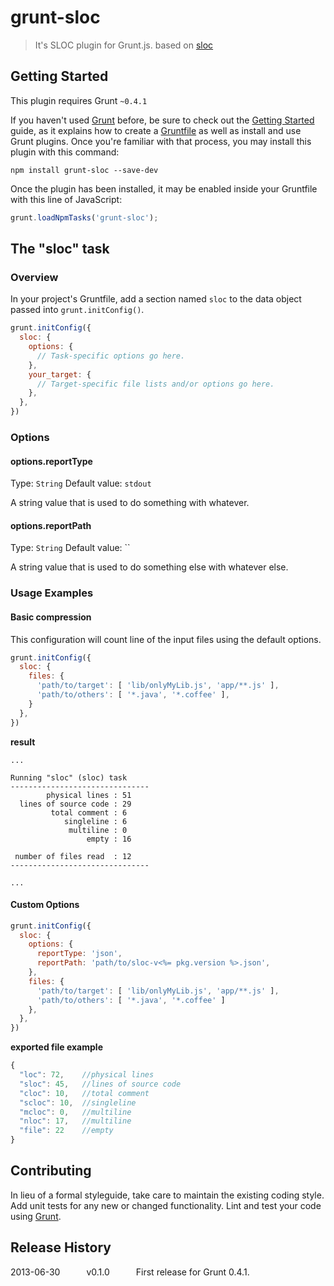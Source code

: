 # grunt-sloc

> It's SLOC plugin for Grunt.js. based on [sloc](https://npmjs.org/package/sloc)

## Getting Started
This plugin requires Grunt `~0.4.1`

If you haven't used [Grunt](http://gruntjs.com/) before, be sure to check out the [Getting Started](http://gruntjs.com/getting-started) guide, as it explains how to create a [Gruntfile](http://gruntjs.com/sample-gruntfile) as well as install and use Grunt plugins. Once you're familiar with that process, you may install this plugin with this command:

```shell
npm install grunt-sloc --save-dev
```

Once the plugin has been installed, it may be enabled inside your Gruntfile with this line of JavaScript:

```js
grunt.loadNpmTasks('grunt-sloc');
```

## The "sloc" task

### Overview
In your project's Gruntfile, add a section named `sloc` to the data object passed into `grunt.initConfig()`.

```js
grunt.initConfig({
  sloc: {
    options: {
      // Task-specific options go here.
    },
    your_target: {
      // Target-specific file lists and/or options go here.
    },
  },
})
```

### Options

#### options.reportType
Type: `String`
Default value: `stdout`

A string value that is used to do something with whatever.

#### options.reportPath
Type: `String`
Default value: ``

A string value that is used to do something else with whatever else.

### Usage Examples

#### Basic compression
This configuration will count line of the input files using the default options.

```js
grunt.initConfig({
  sloc: {
    files: {
      'path/to/target': [ 'lib/onlyMyLib.js', 'app/**.js' ],
      'path/to/others': [ '*.java', '*.coffee' ],
    }
  },
})
```

**result**

```
...

Running "sloc" (sloc) task
-------------------------------
        physical lines : 51
  lines of source code : 29
         total comment : 6
            singleline : 6
             multiline : 0
                 empty : 16

 number of files read  : 12
-------------------------------

...
```

#### Custom Options

<!--
In this example, custom options are used to do something else with whatever else. So if the `testing` file has the content `Testing` and the `123` file had the content `1 2 3`, the generated result in this case would be `Testing: 1 2 3 !!!`
-->

```js
grunt.initConfig({
  sloc: {
    options: {
      reportType: 'json',
      reportPath: 'path/to/sloc-v<%= pkg.version %>.json',
    },
    files: {
      'path/to/target': [ 'lib/onlyMyLib.js', 'app/**.js' ],
      'path/to/others': [ '*.java', '*.coffee' ]
    },
  },
})
```

**exported file example**

```js
{
  "loc": 72,    //physical lines
  "sloc": 45,   //lines of source code
  "cloc": 10,   //total comment
  "scloc": 10,  //singleline
  "mcloc": 0,   //multiline
  "nloc": 17,   //multiline
  "file": 22    //empty
}
```

## Contributing
In lieu of a formal styleguide, take care to maintain the existing coding style. Add unit tests for any new or changed functionality. Lint and test your code using [Grunt](http://gruntjs.com/).

## Release History
2013-06-30   v0.1.0   First release for Grunt 0.4.1.
